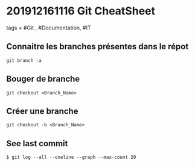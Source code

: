 # 201912161116 Git CheatSheet
tags = #Git , #Documentation, #IT


## Connaitre les branches présentes dans le répot
`git branch -a `

## Bouger de branche
`git checkout <Branch_Name>`

## Créer une branche 
`git checkout -b <Branch_Name>`


## See last commit
`$ git log --all --oneline --graph --max-count 20`
